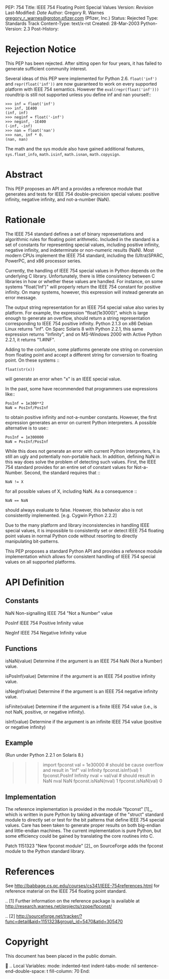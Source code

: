 PEP: 754 Title: IEEE 754 Floating Point Special Values Version:
$Revision$ Last-Modified: $Date$ Author: Gregory R. Warnes
<gregory_r_warnes@groton.pfizer.com> (Pfizer, Inc.) Status: Rejected
Type: Standards Track Content-Type: text/x-rst Created: 28-Mar-2003
Python-Version: 2.3 Post-History:

Rejection Notice
================

This PEP has been rejected. After sitting open for four years, it has
failed to generate sufficient community interest.

Several ideas of this PEP were implemented for Python 2.6.
`float('inf')` and `repr(float('inf'))` are now guaranteed to work on
every supported platform with IEEE 754 semantics. However the
`eval(repr(float('inf')))` roundtrip is still not supported unless you
define inf and nan yourself::

    >>> inf = float('inf')
    >>> inf, 1E400
    (inf, inf)
    >>> neginf = float('-inf')
    >>> neginf, -1E400
    (-inf, -inf)
    >>> nan = float('nan')
    >>> nan, inf * 0.
    (nan, nan)

The math and the sys module also have gained additional features,
`sys.float_info`, `math.isinf`, `math.isnan`, `math.copysign`.

Abstract
========

This PEP proposes an API and a provides a reference module that
generates and tests for IEEE 754 double-precision special values:
positive infinity, negative infinity, and not-a-number (NaN).

Rationale
=========

The IEEE 754 standard defines a set of binary representations and
algorithmic rules for floating point arithmetic. Included in the
standard is a set of constants for representing special values,
including positive infinity, negative infinity, and indeterminate or
non-numeric results (NaN). Most modern CPUs implement the IEEE 754
standard, including the (Ultra)SPARC, PowerPC, and x86 processor series.

Currently, the handling of IEEE 754 special values in Python depends on
the underlying C library. Unfortunately, there is little consistency
between C libraries in how or whether these values are handled. For
instance, on some systems "float('Inf')" will properly return the IEEE
754 constant for positive infinity. On many systems, however, this
expression will instead generate an error message.

The output string representation for an IEEE 754 special value also
varies by platform. For example, the expression "float(1e3000)", which
is large enough to generate an overflow, should return a string
representation corresponding to IEEE 754 positive infinity. Python 2.1.3
on x86 Debian Linux returns "inf". On Sparc Solaris 8 with Python 2.2.1,
this same expression returns "Infinity", and on MS-Windows 2000 with
Active Python 2.2.1, it returns "1.\#INF".

Adding to the confusion, some platforms generate one string on
conversion from floating point and accept a different string for
conversion to floating point. On these systems ::

    float(str(x))

will generate an error when "x" is an IEEE special value.

In the past, some have recommended that programmers use expressions
like::

    PosInf = 1e300**2
    NaN = PosInf/PosInf

to obtain positive infinity and not-a-number constants. However, the
first expression generates an error on current Python interpreters. A
possible alternative is to use::

    PosInf = 1e300000
    NaN = PosInf/PosInf

While this does not generate an error with current Python interpreters,
it is still an ugly and potentially non-portable hack. In addition,
defining NaN in this way does solve the problem of detecting such
values. First, the IEEE 754 standard provides for an entire set of
constant values for Not-a-Number. Second, the standard requires that ::

    NaN != X

for all possible values of X, including NaN. As a consequence ::

    NaN == NaN

should always evaluate to false. However, this behavior also is not
consistently implemented. \[e.g. Cygwin Python 2.2.2\]

Due to the many platform and library inconsistencies in handling IEEE
special values, it is impossible to consistently set or detect IEEE 754
floating point values in normal Python code without resorting to
directly manipulating bit-patterns.

This PEP proposes a standard Python API and provides a reference module
implementation which allows for consistent handling of IEEE 754 special
values on all supported platforms.

API Definition
==============

Constants
---------

NaN Non-signalling IEEE 754 "Not a Number" value

PosInf IEEE 754 Positive Infinity value

NegInf IEEE 754 Negative Infinity value

Functions
---------

isNaN(value) Determine if the argument is an IEEE 754 NaN (Not a Number)
value.

isPosInf(value) Determine if the argument is an IEEE 754 positive
infinity value.

isNegInf(value) Determine if the argument is an IEEE 754 negative
infinity value.

isFinite(value) Determine if the argument is a finite IEEE 754 value
(i.e., is not NaN, positive, or negative infinity).

isInf(value) Determine if the argument is an infinite IEEE 754 value
(positive or negative infinity)

Example
-------

(Run under Python 2.2.1 on Solaris 8.)

> > > import fpconst val = 1e30000 \# should be cause overflow and
> > > result in "Inf" val Infinity fpconst.isInf(val) 1 fpconst.PosInf
> > > Infinity nval = val/val \# should result in NaN nval NaN
> > > fpconst.isNaN(nval) 1 fpconst.isNaN(val) 0

Implementation
--------------

The reference implementation is provided in the module "fpconst"
\[1\]\_, which is written in pure Python by taking advantage of the
"struct" standard module to directly set or test for the bit patterns
that define IEEE 754 special values. Care has been taken to generate
proper results on both big-endian and little-endian machines. The
current implementation is pure Python, but some efficiency could be
gained by translating the core routines into C.

Patch 1151323 "New fpconst module" \[2\]\_ on SourceForge adds the
fpconst module to the Python standard library.

References
==========

See http://babbage.cs.qc.edu/courses/cs341/IEEE-754references.html for
reference material on the IEEE 754 floating point standard.

.. \[1\] Further information on the reference package is available at
http://research.warnes.net/projects/rzope/fpconst/

.. \[2\]
http://sourceforge.net/tracker/?func=detail&aid=1151323&group\_id=5470&atid=305470

Copyright
=========

This document has been placed in the public domain.

 .. Local Variables: mode: indented-text indent-tabs-mode: nil
sentence-end-double-space: t fill-column: 70 End:
